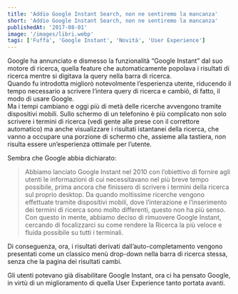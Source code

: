 ```yaml
---
title: 'Addio Google Instant Search, non ne sentiremo la mancanza'
short: 'Addio Google Instant Search, non ne sentiremo la mancanza'
publishedAt: '2017-08-01'
image: '/images/libri.webp'
tags: ['Fuffa', 'Google Instant', 'Novità', 'User Experience']
---
```


Google ha annunciato e dismesso la funzionalità “Google Instant” dal suo motore di ricerca, quella feature che automaticamente popolava i risultati di ricerca mentre si digitava la query nella barra di ricerca.  
Quando fu introdotta migliorò notevolmente l’esperienza utente, riducendo il tempo necessario a scrivere l’intera query di ricerca e cambiò, di fatto, il modo di usare Google.  
Ma i tempi cambiano e oggi più di metà delle ricerche avvengono tramite dispositivi mobili. Sullo schermo di un telefonino è più complicato non solo scrivere i termini di ricerca (vedi gente alle prese con il correttore automatico) ma anche visualizzare i risultati istantanei della ricerca, che vanno a occupare una porzione di schermo che, assieme alla tastiera, non risulta essere un’esperienza ottimale per l’utente.

Sembra che Google abbia dichiarato:

> Abbiamo lanciato Google Instant nel 2010 con l’obiettivo di fornire agli utenti le informazioni di cui necessitavano nel più breve tempo possibile, prima ancora che finissero di scrivere i termini della ricerca sul proprio desktop. Da quando moltissime ricerche vengono effettuate tramite dispositivi mobili, dove l’interazione e l’inserimento dei termini di ricerca sono molto differenti, questo non ha più senso. Con questo in mente, abbiamo deciso di rimuovere Google Instant, cercando di focalizzarci su come rendere la Ricerca la più veloce e fluida possibile su tutti i terminali.

Di conseguenza, ora, i risultati derivati dall’auto-completamento vengono presentati come un classico menù drop-down nella barra di ricerca stessa, senza che la pagina dei risultati cambi.

Gli utenti potevano già disabilitare Google Instant, ora ci ha pensato Google, in virtù di un miglioramento di quella User Experience tanto portata avanti.